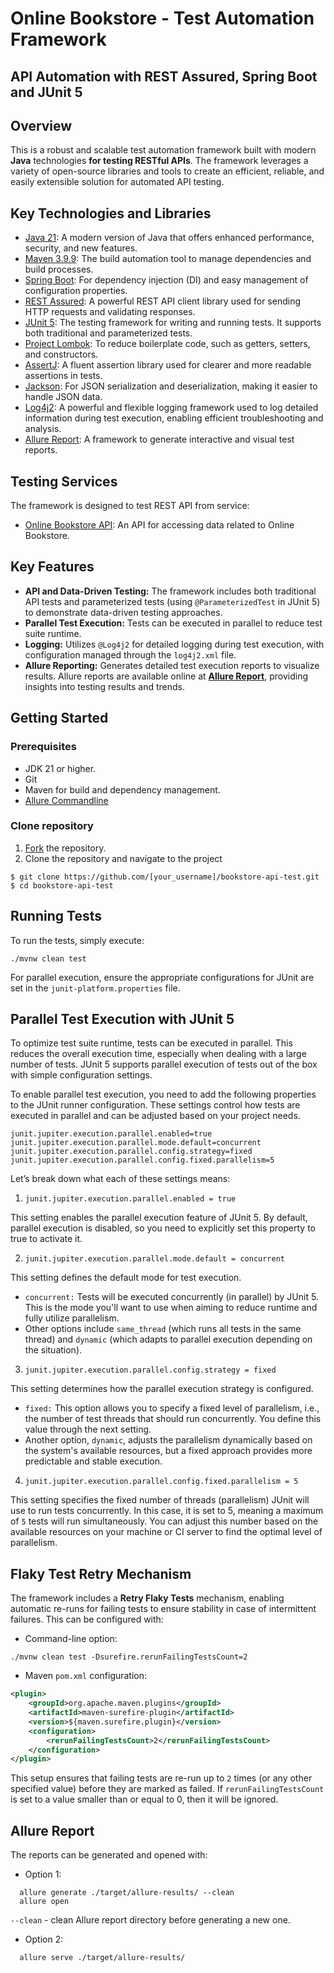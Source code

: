# Online Bookstore - Test Automation Framework
## API Automation with REST Assured, Spring Boot and JUnit 5

## Overview

This is a robust and scalable test automation framework built with modern **Java** technologies
**for testing RESTful APIs**. The framework leverages a variety of open-source libraries and tools to create
an efficient, reliable, and easily extensible solution for automated API testing.

## Key Technologies and Libraries

- [Java 21](https://openjdk.org/projects/jdk/21/): A modern version of Java that offers enhanced performance, security,
  and new features.
- [Maven 3.9.9](https://maven.apache.org/): The build automation tool to manage dependencies and build processes.
- [Spring Boot](https://spring.io/projects/spring-boot/): For dependency injection (DI) and easy management of
  configuration properties.
- [REST Assured](https://rest-assured.io/): A powerful REST API client library used for sending HTTP requests and
  validating responses.
- [JUnit 5](https://junit.org/junit5/): The testing framework for writing and running tests. It supports both
  traditional and parameterized tests.
- [Project Lombok](https://projectlombok.org/): To reduce boilerplate code, such as getters, setters, and constructors.
- [AssertJ](https://assertj.github.io/doc/): A fluent assertion library used for clearer and more readable assertions in
  tests.
- [Jackson](https://github.com/FasterXML/jackson): For JSON serialization and deserialization, making it easier to
  handle JSON data.
- [Log4j2](https://logging.apache.org/log4j/): A powerful and flexible logging framework used to log detailed
  information during test execution, enabling efficient troubleshooting and analysis.
- [Allure Report](https://docs.qameta.io/allure/): A framework to generate interactive and visual test reports.

## Testing Services

The framework is designed to test REST API from service:

- [Online Bookstore API](https://fakerestapi.azurewebsites.net/index.html): An API for accessing data related to Online Bookstore.

## Key Features

- **API and Data-Driven Testing:** The framework includes both traditional API tests and parameterized tests (using
  `@ParameterizedTest` in JUnit 5) to demonstrate data-driven testing approaches.
- **Parallel Test Execution:** Tests can be executed in parallel to reduce test suite runtime.
- **Logging:** Utilizes `@Log4j2` for detailed logging during test execution, with configuration managed through the
  `log4j2.xml` file.
- **Allure Reporting:** Generates detailed test execution reports to visualize results. Allure reports are available
  online at **[Allure Report](https://alex-sviatenko.github.io/bookstore-api-test)**, providing
  insights into testing results and trends.

## Getting Started

### Prerequisites

- JDK 21 or higher.
- Git
- Maven for build and dependency management.
- [Allure Commandline](https://www.npmjs.com/package/allure-commandline/)

### Clone repository

1. [Fork](https://github.com/alex-sviatenko/bookstore-api-test/fork) the repository.
2. Clone the repository and navigate to the project

```
$ git clone https://github.com/[your_username]/bookstore-api-test.git
$ cd bookstore-api-test
```

## Running Tests

To run the tests, simply execute:

```shell
./mvnw clean test
```

For parallel execution, ensure the appropriate configurations for JUnit are set in the `junit-platform.properties` file.

## Parallel Test Execution with JUnit 5

To optimize test suite runtime, tests can be executed in parallel. This reduces the overall execution time, especially
when dealing with a large number of tests. JUnit 5 supports parallel execution of tests out of the box with simple
configuration settings.

To enable parallel test execution, you need to add the following properties to the JUnit runner configuration. These
settings control how tests are executed in parallel and can be adjusted based on your project needs.

```properties
junit.jupiter.execution.parallel.enabled=true
junit.jupiter.execution.parallel.mode.default=concurrent
junit.jupiter.execution.parallel.config.strategy=fixed
junit.jupiter.execution.parallel.config.fixed.parallelism=5
```

Let’s break down what each of these settings means:

1. `junit.jupiter.execution.parallel.enabled = true`

This setting enables the parallel execution feature of JUnit 5. By default, parallel execution is disabled, so you
need to explicitly set this property to true to activate it.

2. `junit.jupiter.execution.parallel.mode.default = concurrent`

This setting defines the default mode for test execution.

- `concurrent:` Tests will be executed concurrently (in parallel) by JUnit 5. This is the mode you'll want to use when
  aiming to reduce runtime and fully utilize parallelism.
- Other options include `same_thread` (which runs all tests in the same thread) and `dynamic` (which adapts to parallel
  execution depending on the situation).

3. `junit.jupiter.execution.parallel.config.strategy = fixed`

This setting determines how the parallel execution strategy is configured.

- `fixed:` This option allows you to specify a fixed level of parallelism, i.e., the number of test threads that should
  run concurrently. You define this value through the next setting.
- Another option, `dynamic`, adjusts the parallelism dynamically based on the system's available resources, but a fixed
  approach provides more predictable and stable execution.

4. `junit.jupiter.execution.parallel.config.fixed.parallelism = 5`

This setting specifies the fixed number of threads (parallelism) JUnit will use to run tests concurrently. In this
case, it is set to 5, meaning a maximum of `5` tests will run simultaneously. You can adjust this number based on the
available resources on your machine or CI server to find the optimal level of parallelism.

## Flaky Test Retry Mechanism

The framework includes a **Retry Flaky Tests** mechanism, enabling automatic re-runs for failing tests to ensure
stability
in case of intermittent failures. This can be configured with:

- Command-line option:

```shell
./mvnw clean test -Dsurefire.rerunFailingTestsCount=2
```

- Maven `pom.xml` configuration:

```xml
<plugin>
    <groupId>org.apache.maven.plugins</groupId>
    <artifactId>maven-surefire-plugin</artifactId>
    <version>${maven.surefire.plugin}</version>
    <configuration>
        <rerunFailingTestsCount>2</rerunFailingTestsCount>
    </configuration>
</plugin>
```

This setup ensures that failing tests are re-run up to `2` times (or any other specified value) before they are marked
as failed. If `rerunFailingTestsCount` is set to a value smaller than or equal to 0, then it will be ignored.

## Allure Report

The reports can be generated and opened with:

- Option 1:

```shell
  allure generate ./target/allure-results/ --clean
  allure open
```

`--clean` - clean Allure report directory before generating a new one.

- Option 2:

```shell
  allure serve ./target/allure-results/
```
